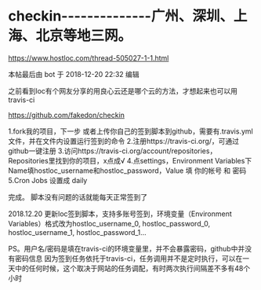 # checkin--------------广州、深圳、上海、北京等地三网。

https://www.hostloc.com/thread-505027-1-1.html

本帖最后由 bot 于 2018-12-20 22:32 编辑


之前看到loc有个网友分享的用良心云还是哪个云的方法，才想起来也可以用travis-ci

https://github.com/fakedon/checkin

1.fork我的项目，下一步
   或者上传你自己的签到脚本到github，需要有.travis.yml文件，并在文件内设置运行签到的命令
2.注册https://travis-ci.org/，可通过github一键注册
3.访问https://travis-ci.org/account/repositories，Repositories里找到你的项目，x点成√
4.点settings，Environment Variables下Name填hostloc_username和hostloc_password，Value 填 你的帐号 和 密码
5.Cron Jobs 设置成 daily

完成。
脚本没有问题的话就能每天正常签到了




2018.12.20 更新loc签到脚本，支持多账号签到，环境变量（Environment Variables）格式改为hostloc_username_0, hostloc_password_0, hostloc_username_1, hostloc_password_1...

PS。用户名/密码是填在travis-ci的环境变量里，并不会暴露密码，github中并没有密码信息
因为签到任务依托于travis-ci，任务调用并不是定时执行，可以在一天中的任何时候，这个取决于网站的任务调配，有时两次执行间隔差不多有48个小时

